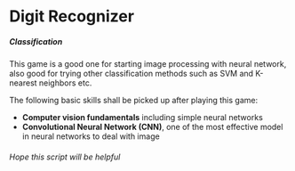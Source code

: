 # Digit Recognizer
##### Classification
This game is a good one for starting image processing with neural network, also good for trying other classification methods such as SVM and K-nearest neighbors etc.

The following basic skills shall be picked up after playing this game:
* **Computer vision fundamentals** including simple neural networks
* **Convolutional Neural Network (CNN)**, one of the most effective model in neural networks to deal with image

###### Hope this script will be helpful
